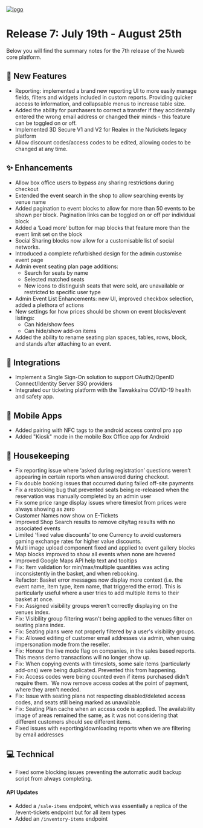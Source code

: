 [![logo](https://user-images.githubusercontent.com/57409655/115874120-a567c880-a43b-11eb-95ea-9297cfea6658.png)](/releases)


# Release 7: July 19th - August 25th
Below you will find the summary notes for the 7th release of the Nuweb core platform.


## 🚀 New Features
- Reporting: implemented a brand new reporting UI to more easily manage fields, filters and widgets included in custom reports. Providing quicker access to information, and collapsable menus to increase table size. 
- Added the ability for purchasers to correct a transfer if they accidentally entered the wrong email address or changed their minds - this feature can be toggled on or off.
- Implemented 3D Secure V1 and V2 for Realex in the Nutickets legacy platform
- Allow discount codes/access codes to be edited, allowing codes to be changed at any time.


## ✨ Enhancements
- Allow box office users to bypass any sharing restrictions during checkout
- Extended the event search in the shop to allow searching events by venue name
- Added pagination to event blocks to allow for more than 50 events to be shown per block. Pagination links can be toggled on or off per individual block
- Added a ‘Load more’ button for map blocks that feature more than the event limit set on the block
- Social Sharing blocks now allow for a customisable list of social networks.  
- Introduced a complete refurbished design for the admin customise event page
- Admin event seating plan page additions:
    - Search for seats by name
    - Selected matched seats
    - New icons to distinguish seats that were sold, are unavailable or restricted to specific user type
- Admin Event List Enhancements: new UI, improved checkbox selection, added a plethora of actions
- New settings for how prices should be shown on event blocks/event listings:
    - Can hide/show fees
    - Can hide/show add-on items
- Added the ability to rename seating plan spaces, tables, rows, block, and stands after attaching to an event.


## 🤝 Integrations
- Implement a Single Sign-On solution to support OAuth2/OpenID Connect/Identity Server SSO providers
- Integrated our ticketing platform with the Tawakkalna COVID-19 health and safety app.


## 📱 Mobile Apps
- Added pairing with NFC tags to the android access control pro app
- Added "Kiosk" mode in the mobile Box Office app for Android

## 🧹 Housekeeping
- Fix reporting issue where ‘asked during registration’ questions weren’t appearing in certain reports when answered during checkout.
- Fix double booking issues that occurred during failed off-site payments
- Fix a restocking bug that prevented seats being re-released when the reservation was manually completed by an admin user
- Fix some price range display issues where timeslot from prices were always showing as zero
- Customer Names now show on E-Tickets
- Improved Shop Search results to remove city/tag results with no associated events
- Limited ‘fixed value discounts’ to one Currency to avoid customers gaming exchange rates for higher value discounts.
- Multi image upload component fixed and applied to event gallery blocks
- Map blocks improved to show all events when none are hovered
- Improved Google Maps API help text and tooltips
- Fix: Item validation for min/max/multiple quantities was acting inconsistently in the basket, and when rebooking.
- Refactor: Basket error messages now display more context (i.e. the event name, item type, item name, that triggered the error). This is particularly useful where a user tries to add multiple items to their basket at once.
- Fix: Assigned visibility groups weren't correctly displaying on the venues index.
- Fix: Visibility group filtering wasn't being applied to the venues filter on seating plans index.
- Fix: Seating plans were not properly filtered by a user's visibility groups.
- Fix: Allowed editing of customer email addresses via admin, when using impersonation mode from the reseller.
- Fix: Honour the live mode flag on companies, in the sales based reports. This means demo transactions will no longer show up.
- Fix: When copying events with timeslots, some sale items (particularly add-ons) were being duplicated. Prevented this from happening.
- Fix: Access codes were being counted even if items purchased didn't require them.  We now remove access codes at the point of payment, where they aren't needed.
- Fix: Issue with seating plans not respecting disabled/deleted access codes, and seats still being marked as unavailable.
- Fix: Seating Plan cache when an access code is applied. The availability image of areas remained the same, as it was not considering that different customers should see different items.
- Fixed issues with exporting/downloading reports when we are filtering by email addresses


## 💻 Technical
- Fixed some blocking issues preventing the automatic audit backup script from always completing.

#### API Updates
- Added a `/sale-items` endpoint, which was essentially a replica of the /event-tickets endpoint but for all item types
- Added an `/inventory-items` endpoint

<style>
  header, footer { display: none; }
  section { width: 100% }
</style>
